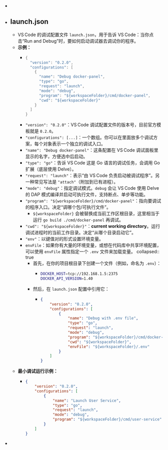 -
- ## launch.json
	- VS Code 的调试配置文件 `launch.json`，用于告诉 VS Code：当你点击“Run and Debug”时，要如何启动调试器去调试你的程序。
	- **示例：**
		- ```go
		  {
		    "version": "0.2.0",
		    "configurations": [
		      {
		        "name": "Debug docker-panel",
		        "type": "go",
		        "request": "launch",
		        "mode": "debug",
		        "program": "${workspaceFolder}/cmd/docker-panel",
		        "cwd": "${workspaceFolder}"
		      }
		    ]
		  }
		  ```
		- `"version": "0.2.0"`：VS Code 调试配置文件的版本号，目前官方模板就是 `0.2.0`。
		- `"configurations": [...]`：一个数组。你可以在里面放多个调试方案，每个对象表示一个独立的调试入口。
		- `"name": "Debug docker-panel"`：这条配置在 VS Code 调试面板里显示的名字，方便选中后启动。
		- `"type": "go"`：告诉 VS Code 这是 Go 语言的调试任务，会调用 Go 扩展（底层使用 Delve）。
		- `"request": "launch"`：表示“由 VS Code 负责启动被调试程序”。另一种常见写法是 `"attach"`（附加到已有进程）。
		- `"mode": "debug"`：指定调试模式。`debug` 会让 VS Code 使用 Delve 的 DAP 模式编译并启动可执行文件，支持断点、单步等功能。
		- `"program": "${workspaceFolder}/cmd/docker-panel"`：指向要调试的程序入口。决定“调哪个包/可执行文件”。
			- `${workspaceFolder}` 会被替换成当前工作区根目录，这里相当于运行 `go build ./cmd/docker-panel` 再调试。
		- `"cwd": "${workspaceFolder}"`：**current working directory**。运行调试进程时的当前工作目录。决定“从哪个目录启动它”。
		- `"env"`：以键值对的形式设置环境变量。
		- `envFile`：如果你有大量的环境变量，或想在代码库中共享环境配置，可以使用 `envFile` 属性指定一个 `.env` 文件来加载变量。
		  collapsed:: true
			- 首先，在你的项目根目录下创建一个文件（例如，命名为 `.env`）：
				- ```bash
				  DOCKER_HOST=tcp://192.168.1.5:2375
				  DOCKER_API_VERSION=1.40
				  ```
			- 然后，在 `launch.json` 配置中引用它：
				- ```json
				  {
				      "version": "0.2.0",
				      "configurations": [
				          {
				              "name": "Debug with .env file",
				              "type": "go",
				              "request": "launch",
				              "mode": "debug",
				              "program": "${workspaceFolder}/cmd/docker-panel",
				              "cwd": "${workspaceFolder}",
				              "envFile": "${workspaceFolder}/.env"
				          }
				      ]
				  }
				  ```
	- **最小调试运行示例：**
		- ```json
		  {
		      "version": "0.2.0",
		      "configurations": [
		          {
		              "name": "Launch User Service",
		              "type": "go",
		              "request": "launch",
		              "mode": "debug",
		              "program": "${workspaceFolder}/cmd/user-service"
		          }
		      ]
		  }
		  ```
-